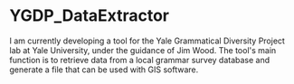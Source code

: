 # YGDP_DataExtractor

I am currently developing a tool for the Yale Grammatical Diversity Project lab at Yale University, under the guidance of Jim Wood. The tool's main function is to retrieve data from a local grammar survey database and generate a file that can be used with GIS software.
